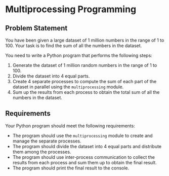 # Multiprocessing Programming

## Problem Statement

You have been given a large dataset of 1 million numbers in the range of 1 to 100. Your task is to find the sum of all the numbers in the dataset.

You need to write a Python program that performs the following steps:

1. Generate the dataset of 1 million random numbers in the range of 1 to 100.
2. Divide the dataset into 4 equal parts.
3. Create 4 separate processes to compute the sum of each part of the dataset in parallel using the `multiprocessing` module.
4. Sum up the results from each process to obtain the total sum of all the numbers in the dataset.

## Requirements

Your Python program should meet the following requirements:

- The program should use the `multiprocessing` module to create and manage the separate processes.
- The program should divide the dataset into 4 equal parts and distribute them among the processes.
- The program should use inter-process communication to collect the results from each process and sum them up to obtain the final result.
- The program should print the final result to the console.
